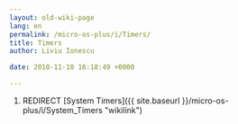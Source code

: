 ```yaml
---
layout: old-wiki-page
lang: en
permalink: /micro-os-plus/i/Timers/
title: Timers
author: Liviu Ionescu

date: 2010-11-10 16:18:49 +0000

---
```


1.  REDIRECT [System Timers]({{ site.baseurl }}/micro-os-plus/i/System_Timers "wikilink")
